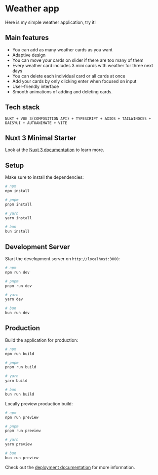 # Weather app

Here is my simple weather application, try it!

## Main features

- You can add as many weather cards as you want
- Adaptive design
- You can move your cards on slider if there are too many of them
- Every weather card includes 3 mini cards with weather for three next days
- You can delete each individual card or all cards at once
- Add your cards by only clicking enter when focused on input
- User-friendly interface
- Smooth animations of adding and deleting cards.

## Tech stack

```
NUXT + VUE 3(COMPOSITION API) + TYPESCRIPT + AXIOS + TAILWINDCSS + DAISYUI + AUTOANIMATE + VITE
```

## Nuxt 3 Minimal Starter

Look at the [Nuxt 3 documentation](https://nuxt.com/docs/getting-started/introduction) to learn more.

## Setup

Make sure to install the dependencies:

```bash
# npm
npm install

# pnpm
pnpm install

# yarn
yarn install

# bun
bun install
```

## Development Server

Start the development server on `http://localhost:3000`:

```bash
# npm
npm run dev

# pnpm
pnpm run dev

# yarn
yarn dev

# bun
bun run dev
```

## Production

Build the application for production:

```bash
# npm
npm run build

# pnpm
pnpm run build

# yarn
yarn build

# bun
bun run build
```

Locally preview production build:

```bash
# npm
npm run preview

# pnpm
pnpm run preview

# yarn
yarn preview

# bun
bun run preview
```

Check out the [deployment documentation](https://nuxt.com/docs/getting-started/deployment) for more information.

